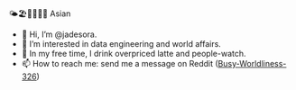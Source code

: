  🌤️🏖️🚦🍚🏸🌋 Asian

- 👋 Hi, I’m @jadesora.
- 👀 I’m interested in data engineering and world affairs.
- 🌱 In my free time, I drink overpriced latte and people-watch.
- 📫 How to reach me: send me a message on Reddit ([Busy-Worldliness-326](https://www.reddit.com/user/Busy-Worldliness-326))

<!---
jadesora/jadesora is a ✨ special ✨ repository because its `README.md` (this file) appears on your GitHub profile.
You can click the Preview link to take a look at your changes.
--->
